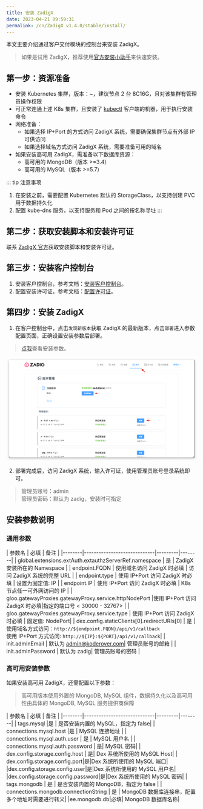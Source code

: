 ```yaml
---
title: 安装 ZadigX
date: 2023-04-21 09:59:31
permalink: /cn/ZadigX v1.4.0/stable/install/
---
```


本文主要介绍通过客户交付模块的控制台来安装 ZadigX。

> 如果是试用 ZadigX，推荐使用[官方安装小助手](https://koderover.com/installer)来快速安装。

## 第一步：资源准备

- 安装 Kubernetes 集群，版本：<Badge text="v1.16" />~<Badge text="v1.26" />，建议节点 2 台 8C16G，且对该集群有管理员操作权限
- 可正常连通上述 K8s 集群，且安装了 [kubectl](https://kubernetes.io/docs/tasks/tools/) 客户端的机器，用于执行安装命令
- 网络准备：
    - 如果选择 IP+Port 的方式访问 ZadigX 系统，需要确保集群节点有外部 IP 可供访问
    - 如果选择域名方式访问 ZadigX 系统，需要准备可用的域名
- 如果安装高可用 ZadigX，需准备以下数据库资源：
    - 高可用的 MongoDB（版本 >=3.4）
    - 高可用的 MySQL（版本 >=5.7）

::: tip 注意事项
1. 在安装之前，需要配置 Kubernetes 默认的 StorageClass，以支持创建 PVC 用于数据持久化<br>
2. 配置 kube-dns 服务，以支持服务和 Pod 之间的按名称寻址
:::

## 第二步：获取安装脚本和安装许可证

联系 [ZadigX 官方](https://www.koderover.com/contacts)获取安装脚本和安装许可证。

## 第三步：安装客户控制台

1. 安装客户控制台，参考文档：[安装客户控制台](/ZadigX%20v1.4.0/plutus/customer/#安装客户控制台)。
2. 配置安装许可证，参考文档：[配置许可证](/ZadigX%20v1.4.0/plutus/customer/#配置许可证)。

## 第四步：安装 ZadigX

1. 在客户控制台中，点击`发现新版本`获取 ZadigX 的最新版本，点击`部署`进入参数配置页面，正确设置安装参数后部署。

> [点我](#安装参数说明)查看安装参数。

![安装](../_images/install_1.png)

2. 部署完成后，访问 ZadigX 系统，输入许可证，使用管理员账号登录系统即可。

> 管理员账号：admin<br>管理员密码：默认为 zadig，安装时可指定

## 安装参数说明

### 通用参数

| 参数名 | 必填              | 备注 | 
|--------|-----------------------------|---------|--------|
| global.extensions.extAuth.extauthzServerRef.namespace | 是 | ZadigX 安装所在的 Namespace | 
| endpoint.FQDN |  使用域名访问 ZadigX 时必填 | 访问 ZadigX 系统的完整 URL | 
| endpoint.type | 使用 IP+Port 访问 ZadigX 时必填 | 设置为固定值: IP |
| endpoint.IP | 使用 IP+Port 访问 ZadigX 时必填 | K8s 节点任一可外网访问的 IP |
| gloo.gatewayProxies.gatewayProxy.service.httpNodePort |使用 IP+Port 访问 ZadigX 时必填|指定的端口号 < 30000 - 32767> |
| gloo.gatewayProxies.gatewayProxy.service.type | 使用 IP+Port 访问 ZadigX 时必填 | 固定值:  NodePort|
| dex.config.staticClients[0].redirectURIs[0] | 是 | 使用域名方式访问：`http://${endpoint.FQDN}/api/v1/callback`<br>使用 IP+Port 方式访问: `http://${IP}:${PORT}/api/v1/callback`|
| init.adminEmail | 默认为 admin@koderover.com| 管理员账号的邮箱 |
| init.adminPassword | 默认为 zadig| 管理员账号的密码 |

### 高可用安装参数

如果安装高可用 ZadigX，还需配置以下参数：

> 高可用版本使用外置的 MongoDB, MySQL 组件，数据持久化以及高可用性由具体的 MongoDB, MySQL 服务提供商保障

| 参数名 | 必填              | 备注 | 
|--------|-----------------------------|---------|--------|
| tags.mysql |是 | 是否安装内置的 MySQL，指定为 false| 
| connections.mysql.host |是 | MySQL 连接地址 |
| connections.mysql.auth.user | 是 | MySQL 用户名 |
| connections.mysql.auth.password | 是| MySQL 密码|
| dex.config.storage.config.host | 是| Dex 系统所使用的 MySQL Host|
| dex.config.storage.config.port|是|Dex 系统所使用的 MySQL 端口|
|dex.config.storage.config.user|是|Dex 系统所使用的 MySQL 用户名|
|dex.config.storage.config.password|是|Dex 系统所使用的 MySQL 密码|
| tags.mongodb | 是 | 是否安装内置的 MongoDB，指定为 false |
| connections.mongodb.connectionString | 是 | MongoDB 数据库连接串，配置多个地址时需要进行转义|
|ee.mongodb.db|必填| MongoDB 数据库名称|
